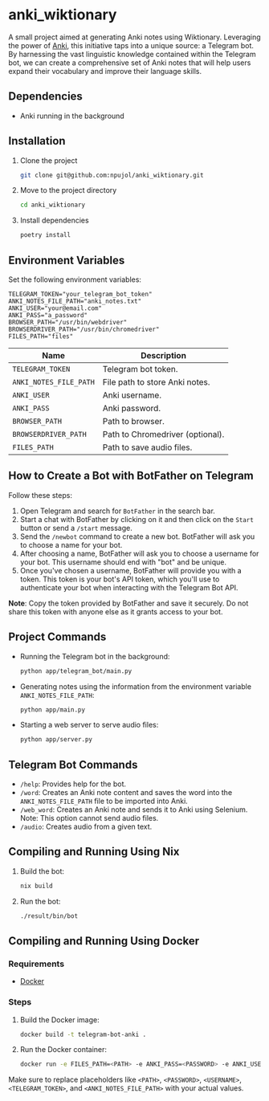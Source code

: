 # anki_wiktionary
A small project aimed at generating Anki notes using Wiktionary. Leveraging the power of [Anki](https://apps.ankiweb.net/), this initiative taps into a unique source: a Telegram bot. By harnessing the vast linguistic knowledge contained within the Telegram bot, we can create a comprehensive set of Anki notes that will help users expand their vocabulary and improve their language skills.

## Dependencies
- Anki running in the background

## Installation

1. Clone the project
    ```bash
    git clone git@github.com:npujol/anki_wiktionary.git
    ```
2. Move to the project directory
    ```bash
    cd anki_wiktionary
    ```
3. Install dependencies
    ```bash
    poetry install
    ```

## Environment Variables

Set the following environment variables:

```
TELEGRAM_TOKEN="your_telegram_bot_token"
ANKI_NOTES_FILE_PATH="anki_notes.txt"
ANKI_USER="your@email.com"
ANKI_PASS="a_password"
BROWSER_PATH="/usr/bin/webdriver"
BROWSERDRIVER_PATH="/usr/bin/chromedriver"
FILES_PATH="files"
```

| Name                   | Description                                  |
|------------------------|----------------------------------------------|
| `TELEGRAM_TOKEN`       | Telegram bot token.                          |
| `ANKI_NOTES_FILE_PATH` | File path to store Anki notes.               |
| `ANKI_USER`            | Anki username.                               |
| `ANKI_PASS`            | Anki password.                               |
| `BROWSER_PATH`         | Path to browser.                             |
| `BROWSERDRIVER_PATH`    | Path to Chromedriver (optional).             |
| `FILES_PATH`           | Path to save audio files.                    |

## How to Create a Bot with BotFather on Telegram

Follow these steps:

1. Open Telegram and search for `BotFather` in the search bar.
2. Start a chat with BotFather by clicking on it and then click on the `Start` button or send a `/start` message.
3. Send the `/newbot` command to create a new bot. BotFather will ask you to choose a name for your bot.
4. After choosing a name, BotFather will ask you to choose a username for your bot. This username should end with "bot" and be unique.
5. Once you've chosen a username, BotFather will provide you with a token. This token is your bot's API token, which you'll use to authenticate your bot when interacting with the Telegram Bot API.

__Note__: Copy the token provided by BotFather and save it securely. Do not share this token with anyone else as it grants access to your bot.

## Project Commands

- Running the Telegram bot in the background:
    ```bash
    python app/telegram_bot/main.py
    ```
- Generating notes using the information from the environment variable `ANKI_NOTES_FILE_PATH`:
    ```bash
    python app/main.py
    ```
- Starting a web server to serve audio files:
    ```bash
    python app/server.py
    ```

## Telegram Bot Commands

- `/help`: Provides help for the bot.
- `/word`: Creates an Anki note content and saves the word into the `ANKI_NOTES_FILE_PATH` file to be imported into Anki.
- `/web_word`: Creates an Anki note and sends it to Anki using Selenium. Note: This option cannot send audio files.
- `/audio`: Creates audio from a given text.

## Compiling and Running Using Nix

1. Build the bot:
    ```bash
    nix build
    ```
2. Run the bot:
    ```bash
    ./result/bin/bot
    ```

## Compiling and Running Using Docker

### Requirements

- [Docker](https://docs.docker.com/engine/install/)

### Steps

1. Build the Docker image:
    ```bash 
    docker build -t telegram-bot-anki .
    ```
2. Run the Docker container:
    ```bash
    docker run -e FILES_PATH=<PATH> -e ANKI_PASS=<PASSWORD> -e ANKI_USER=<USERNAME> -e TELEGRAM_TOKEN=<TELEGRAM_TOKEN> -e ANKI_NOTES_FILE_PATH=<ANKI_NOTES_FILE_PATH> telegram-bot-anki
    ```

Make sure to replace placeholders like `<PATH>`, `<PASSWORD>`, `<USERNAME>`, `<TELEGRAM_TOKEN>`, and `<ANKI_NOTES_FILE_PATH>` with your actual values.